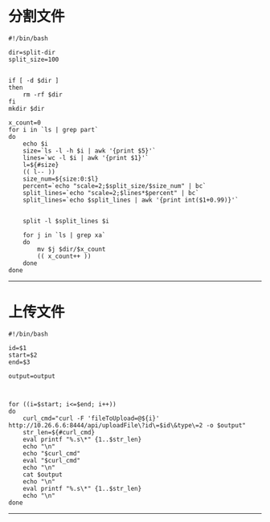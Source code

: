 # 分割文件    

    #!/bin/bash

    dir=split-dir
    split_size=100


    if [ -d $dir ]
    then
        rm -rf $dir
    fi
    mkdir $dir

    x_count=0
    for i in `ls | grep part`
    do
        echo $i
        size=`ls -l -h $i | awk '{print $5}'`
        lines=`wc -l $i | awk '{print $1}'`
        l=${#size}
        (( l-- ))
        size_num=${size:0:$l}
        percent=`echo "scale=2;$split_size/$size_num" | bc`
        split_lines=`echo "scale=2;$lines*$percent" | bc`
        split_lines=`echo $split_lines | awk '{print int($1+0.99)}'`


        split -l $split_lines $i

        for j in `ls | grep xa`
        do
            mv $j $dir/$x_count
            (( x_count++ ))
        done
    done


---

# 上传文件
    #!/bin/bash

    id=$1
    start=$2
    end=$3

    output=output



    for ((i=$start; i<=$end; i++))
    do
        curl_cmd="curl -F 'fileToUpload=@${i}' http://10.26.6.6:8444/api/uploadFile\?id\=$id\&type\=2 -o $output"
        str_len=${#curl_cmd}
        eval printf "%.s\*" {1..$str_len}
        echo "\n"
        echo "$curl_cmd"
        eval "$curl_cmd"
        echo "\n"
        cat $output
        echo "\n"
        eval printf "%.s\*" {1..$str_len}
        echo "\n"
    done 

---

        
